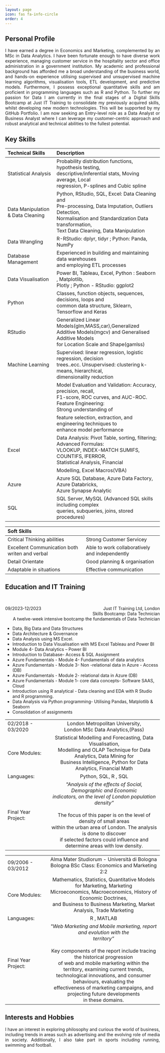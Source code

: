 ```yaml
---
layout: page
icon: fas fa-info-circle
order: 4
---
```


## Personal Profile

<div align="justify"> I have earned a degree in Economics and Marketing, complemented by an MSc in Data Analytics. I have been fortunate enough to have diverse work experience, managing customer service in the hospitality sector and office administration in a government institution. My academic and professional background has afforded me a broad understanding of the business world, and hands-on experience utilising supervised and unsupervised machine learning algorithms, visualisation tools, ETL development, and predictive models. Furthermore, I possess exceptional quantitative skills and am proficient in programming languages such as R and Python.
To further my passion for Data I am currently in the final stages of a Digital Skills Bootcamp at Just IT Training to consolidate my previously acquired skills, whilst developing new modern technologies. This will be supported by my GitHub Portfolio.
I am now seeking an Entry-level role as a Data Analyst or Business Analyst where I can leverage my customer-centric approach and robust analytical and technical abilities to the fullest potential. </div>


## Key Skills

| Technical Skills                  |                                                 Description                                                                                         |
|:----------------------------------|:----------------------------------------------------------------------------------------------------------------------------------------------------|
| Statistical Analysis              |  Probability distribution functions, hypothesis testing,<br /> descriptive/inferential stats, Moving average, Local <br /> regression, P-splines and Cubic spline |
| Data Manipulation & Data Cleaning |  Python, RStudio, SQL, Excel: Data Cleaning and <br /> Pre-processing, Data Imputation, Outliers Detection,<br /> Normalisation and Standardization Data transformation, <br />Text Data Cleaning, Data Manipulation                                                                                                                                                                         |
| Data Wrangling                    |  R-RStudio: dplyr, tidyr ; Python: Panda, NumPy                                                                                                     |
| Database Management               |  Experienced in building and maintaining data warehouses <br />and employing ETL processes                                                                |
| Data Visualisation                |  Power BI, Tableau, Excel, Python : Seaborn , Matplotlib, <br />Plotly ; Python - RStudio: ggplot2                                                        |
| Python                            |  Classes, function objects, sequences, decisions, loops and<br /> common data structure, Sklearn, Tensorflow and Keras                                     |
| RStudio                           |  Generalized Linear Models(glm,MASS,car),Generalized<br /> Additive Models(mgcv) and Generalised Additive Models <br />for Location Scale and Shape(gamlss)     |
| Machine Learning                  |  Supervised: linear regression, logistic regression, decision<br /> trees..ecc. Unsupervised: clustering k-means, hierarchical,<br /> dimensionality reduction  |   
|                                   |  Model Evaluation and Validation: Accuracy, precision, recall,<br />F1-score, ROC curves, and AUC-ROC. Feature Engineering: <br />Strong understanding of      |
|                                   |  feature selection, extraction, and engineering techniques to<br /> enhance model performance                                                             |
| Excel                             |  Data Analysis: Pivot Table, sorting, filtering; Advanced Formulas:<br /> VLOOKUP, INDEX-MATCH SUMIFS, COUNTIFS, IFERROR, <br />Statistical Analysis, Financial | 
|                                   |  Modelling, Excel Macros(VBA)                                                                                                                       | 
| Azure                             |  Azure SQL Database, Azure Data Factory, Azure Databricks,<br /> Azure Synapse Analytic                                                                   |
| SQL                               |  SQL Server, MySQL (Advanced SQL skills including complex <br />queries, subqueries, joins, stored procedures)                                            |


| Soft Skills                                       |                                                |
|:--------------------------------------------------|:-----------------------------------------------|
| Critical Thinking abilities                       |  Strong Customer Servicey                      |
| Excellent Communication both writen and verbal    |  Able to work collaboratively and independently|
| Detail Orientate                                  |  Good planning & organisation                  |
| Adaptable in situations                           |  Effective communication                       |


## Education and IT Training
<br />
<p style='text-align: right;'>
<span style="float:left;">
        09/2023-12/2023
</span>
 Just IT Training Ltd, London <br />
 Skills Bootcamp: Data Technician <br />
 A twelve-week intensive bootcamp the fundamentals of Data Technician 
</p> 

*  Data, Big Data and Data Structures
*  Data Architecture & Governance
*  Data Analysis using MS Excel.
*  Introduction to Data Visualisation with MS Excel Tableau and Power BI
*  Module 4- Data Analytics – Power BI
*  Introduction to Database- Access & SQL Assignment
*  Azure Fundamentals - Module 4- Fundamentals of data analytics
*  Azure Fundamentals - Module 3- Non -relational data in Azure - Access (DB)
*  Azure Fundamentals - Module 2- relational data in Azure (DB)
*  Azure Fundamentals - Module 1- core data concepts- Software SAAS, Cloud
*  Introduction using R analytical - Data cleaning and EDA with R Studio and R  programming.
*  Data Analysis via Python programming- Utilising Pandas, Matplotlib & Seaborn
*  Consolidation of assignments 

|                                              |                                                             |
|:---------------------------------------------|:-----------------------------------------------------------:|
| 02/2018 - 03/2020                            |  London Metropolitan University, <br /> London MSc Data Analytics,(Pass)                                                                                                       |             
| Core Modules:                                |  Statistical Modelling and Forecasting, Data Visualisation, <br />  Modelling and OLAP Technique for Data Analytics, Data Mining for <br />Business Intelligence, Python for Data  Analytics, Financial   Math                                                                                                         |
| Languages:                                   |  Python, SQL, R , SQL                                       |
| Final Year Project:                          | *"Analysis of the effects of Social, Demographic and Economic <br />indicators, on the level of London population density”* <br /><br /> The focus of this paper is on the level of density of small areas <br /> within the urban area of London. The analysis is done to discover <br /> if selected factors could influence and determine areas with low density.                                                                                                     |


|                                              |                                                             |
|:---------------------------------------------|:-----------------------------------------------------------:|
|  09/2006 - 03/2012                           |  Alma Mater Studiorum - Università di Bologna <br /> Bologna BSc Class: Economics and Marketing 2:2                                                                                                |
| Core Modules:                                | Mathematics, Statistics, Quantitative Models for Marketing, Marketing <br /> Microeconomics, Macroeconomics, History of Economic Doctrines, <br /> and Business to Business Marketing, Market Analysis, Trade Marketing
| Languages:                                   |  R , MATLAB                                                 |
| Final Year Project:                          | *"Web Marketing and Mobile marketing, report and evolution with the <br /> territory”* <br /> <br /> Key components of the report include tracing the historical progression <br /> of web and mobile marketing within the territory, examining current trends, <br /> technological innovations, and consumer behaviours, evaluating the <br /> effectiveness of marketing campaigns, and projecting future developments <br />  in these domains.                                                                                                     |

## Interests and Hobbies

<div align="justify"> I have an interest in exploring philosophy and curious the world of business, including trends in areas such as advertising and the evolving role of media in society. Additionally, I also take part in sports including running, swimming and football. </div>  

